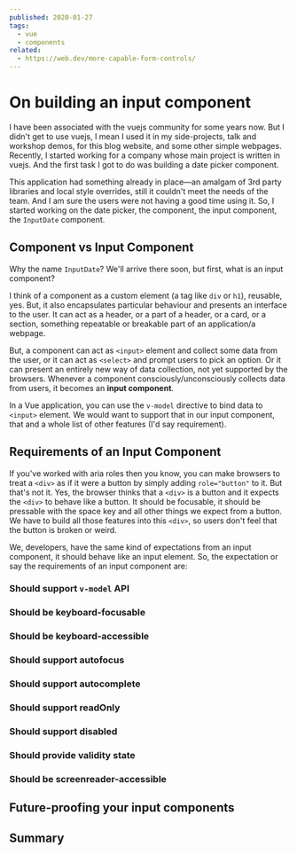 ```yaml
---
published: 2020-01-27
tags:
  - vue
  - components
related:
  - https://web.dev/more-capable-form-controls/
---
```


# On building an input component

I have been associated with the vuejs community for some years now. But I didn't get to use vuejs, I mean I used it in my side-projects, talk and workshop demos, for this blog website, and some other simple webpages. Recently, I started working for a company whose main project is written in vuejs. And the first task I got to do was building a date picker component.

This application had something already in place—an amalgam of 3rd party libraries and local style overrides, still it couldn't meet the needs of the team. And I am sure the users were not having a good time using it. So, I started working on the date picker, the component, the input component, the `InputDate` component.

<!-- more -->

## Component vs Input Component

Why the name `InputDate`? We'll arrive there soon, but first, what is an input component?

I think of a component as a custom element (a tag like `div` or `h1`), reusable, yes. But, it also encapsulates particular behaviour and presents an interface to the user. It can act as a header, or a part of a header, or a card, or a section, something repeatable or breakable part of an application/a webpage.

But, a component can act as `<input>` element and collect some data from the user, or it can act as `<select>` and prompt users to pick an option. Or it can present an entirely new way of data collection, not yet supported by the browsers. Whenever a component consciously/unconsciously collects data from users, it becomes an **input component**.

In a Vue application, you can use the `v-model` directive to bind data to `<input>` element. We would want to support that in our input component, that and a whole list of other features (I'd say requirement).

## Requirements of an Input Component

If you've worked with aria roles then you know, you can make browsers to treat a `<div>` as if it were a button by simply adding `role="button"` to it. But that's not it. Yes, the browser thinks that a `<div>` is a button and it expects the `<div>` to behave like a button. It should be focusable, it should be pressable with the space key and all other things we expect from a button. We have to build all those features into this `<div>`, so users don't feel that the button is broken or weird.

We, developers, have the same kind of expectations from an input component, it should behave like an input element. So, the expectation or say the requirements of an input component are:

### Should support `v-model` API

### Should be keyboard-focusable

### Should be keyboard-accessible

### Should support autofocus

### Should support autocomplete

### Should support readOnly

### Should support disabled

### Should provide validity state

### Should be screenreader-accessible

## Future-proofing your input components

## Summary
